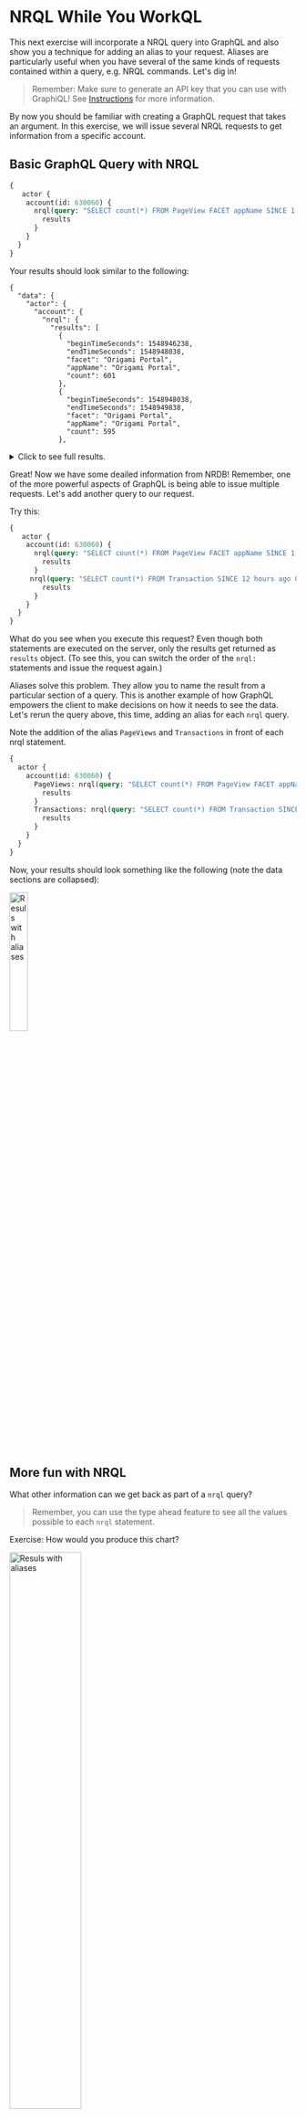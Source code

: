 # NRQL While You WorkQL
This next exercise will incorporate a NRQL query into GraphQL and also show you a technique for adding an alias to your request. Aliases are particularly useful when you have several of the same kinds of requests contained within a query, e.g. NRQL commands. Let's dig in!
> Remember: Make sure to generate an API key that you can use with GraphiQL! See [Instructions](INSTRUCTIONS.md) for more information. 

By now you should be familiar with creating a GraphQL request that takes an argument. In this exercise, we will issue several NRQL requests to get information from a specific account. 

## Basic GraphQL Query with NRQL
```graphql
{
   actor {
    account(id: 630060) {
      nrql(query: "SELECT count(*) FROM PageView FACET appName SINCE 1 day ago TIMESERIES AUTO") {
        results
      }
    }
  }
}
```
Your results should look similar to the following: 
```
{
  "data": {
    "actor": {
      "account": {
        "nrql": {
          "results": [
            {
              "beginTimeSeconds": 1548946238,
              "endTimeSeconds": 1548948038,
              "facet": "Origami Portal",
              "appName": "Origami Portal",
              "count": 601
            },
            {
              "beginTimeSeconds": 1548948038,
              "endTimeSeconds": 1548949838,
              "facet": "Origami Portal",
              "appName": "Origami Portal",
              "count": 595
            },
```
<details>
  <summary>Click to see full results.</summary>

  ```json
  {
  "data": {
    "actor": {
      "account": {
        "nrql": {
          "results": [
            {
              "beginTimeSeconds": 1548946238,
              "endTimeSeconds": 1548948038,
              "facet": "Origami Portal",
              "appName": "Origami Portal",
              "count": 601
            },
            {
              "beginTimeSeconds": 1548948038,
              "endTimeSeconds": 1548949838,
              "facet": "Origami Portal",
              "appName": "Origami Portal",
              "count": 595
            },
            {
              "beginTimeSeconds": 1548949838,
              "endTimeSeconds": 1548951638,
              "facet": "Origami Portal",
              "appName": "Origami Portal",
              "count": 550
            },
            {
              "beginTimeSeconds": 1548951638,
              "endTimeSeconds": 1548953438,
              "facet": "Origami Portal",
              "appName": "Origami Portal",
              "count": 367
            },
            {
              "beginTimeSeconds": 1548953438,
              "endTimeSeconds": 1548955238,
              "facet": "Origami Portal",
              "appName": "Origami Portal",
              "count": 250
            },
            {
              "beginTimeSeconds": 1548955238,
              "endTimeSeconds": 1548957038,
              "facet": "Origami Portal",
              "appName": "Origami Portal",
              "count": 255
            },
            {
              "beginTimeSeconds": 1548957038,
              "endTimeSeconds": 1548958838,
              "facet": "Origami Portal",
              "appName": "Origami Portal",
              "count": 219
            },
            {
              "beginTimeSeconds": 1548958838,
              "endTimeSeconds": 1548960638,
              "facet": "Origami Portal",
              "appName": "Origami Portal",
              "count": 194
            },
            {
              "beginTimeSeconds": 1548960638,
              "endTimeSeconds": 1548962438,
              "facet": "Origami Portal",
              "appName": "Origami Portal",
              "count": 193
            },
            {
              "beginTimeSeconds": 1548962438,
              "endTimeSeconds": 1548964238,
              "facet": "Origami Portal",
              "appName": "Origami Portal",
              "count": 189
            },
            {
              "beginTimeSeconds": 1548964238,
              "endTimeSeconds": 1548966038,
              "facet": "Origami Portal",
              "appName": "Origami Portal",
              "count": 177
            },
            {
              "beginTimeSeconds": 1548966038,
              "endTimeSeconds": 1548967838,
              "facet": "Origami Portal",
              "appName": "Origami Portal",
              "count": 168
            },
            {
              "beginTimeSeconds": 1548967838,
              "endTimeSeconds": 1548969638,
              "facet": "Origami Portal",
              "appName": "Origami Portal",
              "count": 138
            },
            {
              "beginTimeSeconds": 1548969638,
              "endTimeSeconds": 1548971438,
              "facet": "Origami Portal",
              "appName": "Origami Portal",
              "count": 123
            },
            {
              "beginTimeSeconds": 1548971438,
              "endTimeSeconds": 1548973238,
              "facet": "Origami Portal",
              "appName": "Origami Portal",
              "count": 69
            },
            {
              "beginTimeSeconds": 1548973238,
              "endTimeSeconds": 1548975038,
              "facet": "Origami Portal",
              "appName": "Origami Portal",
              "count": 45
            },
            {
              "beginTimeSeconds": 1548975038,
              "endTimeSeconds": 1548976838,
              "facet": "Origami Portal",
              "appName": "Origami Portal",
              "count": 47
            },
            {
              "beginTimeSeconds": 1548976838,
              "endTimeSeconds": 1548978638,
              "facet": "Origami Portal",
              "appName": "Origami Portal",
              "count": 43
            },
            {
              "beginTimeSeconds": 1548978638,
              "endTimeSeconds": 1548980438,
              "facet": "Origami Portal",
              "appName": "Origami Portal",
              "count": 40
            },
            {
              "beginTimeSeconds": 1548980438,
              "endTimeSeconds": 1548982238,
              "facet": "Origami Portal",
              "appName": "Origami Portal",
              "count": 36
            },
            {
              "beginTimeSeconds": 1548982238,
              "endTimeSeconds": 1548984038,
              "facet": "Origami Portal",
              "appName": "Origami Portal",
              "count": 37
            },
            {
              "beginTimeSeconds": 1548984038,
              "endTimeSeconds": 1548985838,
              "facet": "Origami Portal",
              "appName": "Origami Portal",
              "count": 37
            },
            {
              "beginTimeSeconds": 1548985838,
              "endTimeSeconds": 1548987638,
              "facet": "Origami Portal",
              "appName": "Origami Portal",
              "count": 37
            },
            {
              "beginTimeSeconds": 1548987638,
              "endTimeSeconds": 1548989438,
              "facet": "Origami Portal",
              "appName": "Origami Portal",
              "count": 36
            },
            {
              "beginTimeSeconds": 1548989438,
              "endTimeSeconds": 1548991238,
              "facet": "Origami Portal",
              "appName": "Origami Portal",
              "count": 38
            },
            {
              "beginTimeSeconds": 1548991238,
              "endTimeSeconds": 1548993038,
              "facet": "Origami Portal",
              "appName": "Origami Portal",
              "count": 36
            },
            {
              "beginTimeSeconds": 1548993038,
              "endTimeSeconds": 1548994838,
              "facet": "Origami Portal",
              "appName": "Origami Portal",
              "count": 37
            },
            {
              "beginTimeSeconds": 1548994838,
              "endTimeSeconds": 1548996638,
              "facet": "Origami Portal",
              "appName": "Origami Portal",
              "count": 38
            },
            {
              "beginTimeSeconds": 1548996638,
              "endTimeSeconds": 1548998438,
              "facet": "Origami Portal",
              "appName": "Origami Portal",
              "count": 37
            },
            {
              "beginTimeSeconds": 1548998438,
              "endTimeSeconds": 1549000238,
              "facet": "Origami Portal",
              "appName": "Origami Portal",
              "count": 38
            },
            {
              "beginTimeSeconds": 1549000238,
              "endTimeSeconds": 1549002038,
              "facet": "Origami Portal",
              "appName": "Origami Portal",
              "count": 38
            },
            {
              "beginTimeSeconds": 1549002038,
              "endTimeSeconds": 1549003838,
              "facet": "Origami Portal",
              "appName": "Origami Portal",
              "count": 37
            },
            {
              "beginTimeSeconds": 1549003838,
              "endTimeSeconds": 1549005638,
              "facet": "Origami Portal",
              "appName": "Origami Portal",
              "count": 37
            },
            {
              "beginTimeSeconds": 1549005638,
              "endTimeSeconds": 1549007438,
              "facet": "Origami Portal",
              "appName": "Origami Portal",
              "count": 37
            },
            {
              "beginTimeSeconds": 1549007438,
              "endTimeSeconds": 1549009238,
              "facet": "Origami Portal",
              "appName": "Origami Portal",
              "count": 35
            },
            {
              "beginTimeSeconds": 1549009238,
              "endTimeSeconds": 1549011038,
              "facet": "Origami Portal",
              "appName": "Origami Portal",
              "count": 34
            },
            {
              "beginTimeSeconds": 1549011038,
              "endTimeSeconds": 1549012838,
              "facet": "Origami Portal",
              "appName": "Origami Portal",
              "count": 39
            },
            {
              "beginTimeSeconds": 1549012838,
              "endTimeSeconds": 1549014638,
              "facet": "Origami Portal",
              "appName": "Origami Portal",
              "count": 785
            },
            {
              "beginTimeSeconds": 1549014638,
              "endTimeSeconds": 1549016438,
              "facet": "Origami Portal",
              "appName": "Origami Portal",
              "count": 801
            },
            {
              "beginTimeSeconds": 1549016438,
              "endTimeSeconds": 1549018238,
              "facet": "Origami Portal",
              "appName": "Origami Portal",
              "count": 615
            },
            {
              "beginTimeSeconds": 1549018238,
              "endTimeSeconds": 1549020038,
              "facet": "Origami Portal",
              "appName": "Origami Portal",
              "count": 607
            },
            {
              "beginTimeSeconds": 1549020038,
              "endTimeSeconds": 1549021838,
              "facet": "Origami Portal",
              "appName": "Origami Portal",
              "count": 588
            },
            {
              "beginTimeSeconds": 1549021838,
              "endTimeSeconds": 1549023638,
              "facet": "Origami Portal",
              "appName": "Origami Portal",
              "count": 622
            },
            {
              "beginTimeSeconds": 1549023638,
              "endTimeSeconds": 1549025438,
              "facet": "Origami Portal",
              "appName": "Origami Portal",
              "count": 646
            },
            {
              "beginTimeSeconds": 1549025438,
              "endTimeSeconds": 1549027238,
              "facet": "Origami Portal",
              "appName": "Origami Portal",
              "count": 337
            },
            {
              "beginTimeSeconds": 1549027238,
              "endTimeSeconds": 1549029038,
              "facet": "Origami Portal",
              "appName": "Origami Portal",
              "count": 197
            },
            {
              "beginTimeSeconds": 1549029038,
              "endTimeSeconds": 1549030838,
              "facet": "Origami Portal",
              "appName": "Origami Portal",
              "count": 481
            },
            {
              "beginTimeSeconds": 1549030838,
              "endTimeSeconds": 1549032638,
              "facet": "Origami Portal",
              "appName": "Origami Portal",
              "count": 627
            }
          ]
        }
      }
    }
  }
}
  ```
</details>

Great! Now we have some deailed information from NRDB! Remember, one of the more powerful aspects of GraphQL is being able to issue multiple requests. Let's add another query to our request.

Try this:
```graphql
{
   actor {
    account(id: 630060) {
      nrql(query: "SELECT count(*) FROM PageView FACET appName SINCE 1 day ago TIMESERIES AUTO") {
        results
      }
     nrql(query: "SELECT count(*) FROM Transaction SINCE 12 hours ago COMPARE WITH 12 hours ago TIMESERIES AUTO") {
        results
      }
    }
  }
}
```

What do you see when you execute this request? Even though both statements are executed on the server, only the results get returned as `results` object. (To see this, you can switch the order of the `nrql:` statements and issue the request again.)

Aliases solve this problem. They allow you to name the result from a particular section of a query. This is another example of how GraphQL empowers the client to make decisions on how it needs to see the data. Let's rerun the query above, this time, adding an alias for each `nrql` query.

Note the addition of the alias `PageViews` and `Transactions` in front of each nrql statement. 
```graphql
{
  actor {
    account(id: 630060) {
      PageViews: nrql(query: "SELECT count(*) FROM PageView FACET appName SINCE 1 day ago TIMESERIES AUTO") {
        results
      }
      Transactions: nrql(query: "SELECT count(*) FROM Transaction SINCE 12 hours ago COMPARE WITH 12 hours ago TIMESERIES AUTO") {
        results
      }
    }
  }
}
```
Now, your results should look something like the following (note the data sections are collapsed):

<img alt="Resuls with aliases" width="25%" src="../screenshots/graphql-ex4-screen01.png"/>

## More fun with NRQL
What other information can we get back as part of a  `nrql` query? 
>Remember, you can use the type ahead feature to see all the values possible to each `nrql` statement. 

Exercise: How would you produce this chart?

<img alt="Resuls with aliases" width="50%" src="../screenshots/graphql-ex4-screen02.png"/>

Exercise: What are the other facets can be used with this query? 


<details>
  <summary>Click to see full query.</summary>

```graphql
{
  actor {
    account(id: 630060) {
      PageViews: nrql(query: "SELECT count(*) FROM PageView FACET appName SINCE 1 day ago TIMESERIES AUTO") {
        results
        embeddedChartUrl
        nrql
        otherResult
        totalResult
        suggestedFacets {
          nrql
        }
      }
      Transactions: nrql(query: "SELECT count(*) FROM Transaction SINCE 12 hours ago COMPARE WITH 12 hours ago TIMESERIES AUTO") {
        results
        embeddedChartUrl
        nrql
        otherResult
        totalResult
        suggestedFacets {
          nrql
        }
      }
    }
  }
}
```
</details>



